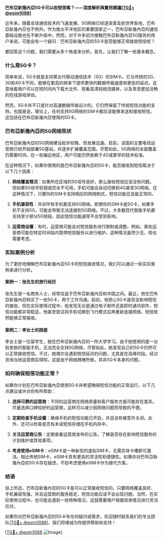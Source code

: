 **巴布亞新幾內亞5G卡可以收短信嗎？——深度解析與實用建議[[TG💪+ @esim1088](https://t.me/s/esim1088)]**

近年来，随着全球通信技术的飞速发展，5G网络已经逐渐普及到世界各地，巴布亞新幾內亞也不例外。作为南太平洋地区的重要国家之一，巴布亞新幾內亞的通信基础设施也在不断升级中。然而，对于许多初次接触巴布亞新幾內亞5G服务的用户来说，可能会有一个疑问：巴布亞新幾內亞的5G卡是否能够正常接收短信呢？

要回答这个问题，我们需要从多个角度来分析。首先，让我们了解一些基本概念。

### 什么是5G卡？
简单来说，5G卡就是支持第五代移动通信技术（5G）的SIM卡。它与传统的2G、3G和4G卡不同，能够在更高的频率下提供更快的数据传输速度和更低的延迟。这意味着用户可以在短时间内下载大文件、观看高清视频流媒体，以及享受更加流畅的在线游戏体验。

然而，5G卡并不只是针对高速数据传输设计的。它仍然保留了传统短信功能的支持。也就是说，理论上，任何支持5G网络的SIM卡都应该能够发送和接收短信。这包括在巴布亞新幾內亞使用的5G卡。

### 巴布亞新幾內亞的5G网络现状
巴布亞新幾內亞的5G网络建设起步较晚，但发展迅速。目前，该国的主要电信运营商已经开始部署5G基站，并逐步扩展覆盖范围。尽管如此，5G网络的全面覆盖仍需要时间。在一些偏远地区，用户可能仍然依赖于4G或更早的技术标准。

在这种情况下，如果你使用的是巴布亞新幾內亞的5G卡，能否接收到短信取决于以下几个因素：

1. **网络覆盖情况**：如果所在区域的5G信号良好，那么接收短信应该没有问题。但如果5G信号较弱或完全不可用，手机可能会自动切换到4G甚至3G网络。在这种情况下，只要你的SIM卡支持相应的网络制式，短信功能应该是正常的。

2. **手机兼容性**：并非所有手机都支持5G网络。即使你的SIM卡是5G卡，如果手机不支持5G，可能会导致无法连接到5G网络。不过，大多数现代智能手机都支持至少部分5G频段，因此短信功能通常不会受到影响。

3. **运营商设置**：有时，运营商可能会对短信服务进行限制或调整。例如，某些运营商可能在特定时间段内暂停短信服务以进行维护。这种情况虽然少见，但也需要考虑。

### 实际案例分析
为了更好地理解巴布亞新幾內亞5G卡的短信接收情况，我们可以通过一些实际案例来进行分析。

#### 案例一：张先生的旅行经历
张先生是一名商务人士，经常往返于巴布亞新幾內亞和中国之间。最近，他在巴布亞新幾內亞购买了一张5G卡，用于工作沟通。起初，他担心5G卡是否会影响短信的接收，但在实际使用过程中，他发现无论是通过电子邮件还是即时通讯软件，短信功能都非常稳定。他甚至尝试将手机切换到飞行模式后再重新连接网络，短信依然能够正常接收。

#### 案例二：李女士的困惑
李女士是一位留学生，她在巴布亞新幾內亞的一所大学学习。由于她使用的是一台较老款的智能手机，无法完全支持5G网络。尽管如此，她发现自己的5G卡仍然可以正常接收短信。不过，她偶尔会遇到短信延迟的问题，尤其是在高峰时段。经过咨询当地运营商后得知，这是由于网络拥堵所致，并非5G卡本身的问题。

### 如何确保短信功能正常？
如果你计划在巴布亞新幾內亞使用5G卡并希望确保短信功能的正常运行，以下几点建议或许对你有所帮助：

1. **选择可靠的运营商**：不同的运营商在网络质量和客户服务方面可能存在差异。尽量选择口碑较好的运营商，这样可以减少因网络问题而导致的不便。

2. **定期检查手机设置**：确保手机的短信功能已开启，并且没有被意外关闭。此外，还可以检查是否有未读短信存储在手机内存中。

3. **关注运营商公告**：定期查看运营商发布的公告，了解是否存在影响短信服务的计划维护或其他事项。

4. **考虑使用eSIM卡**：eSIM卡是一种新型的虚拟SIM卡，无需实体卡槽即可激活。相比传统SIM卡，eSIM卡具有更高的灵活性和便捷性。如果你对巴布亞新幾內亞的5G卡存在疑虑，不妨考虑使用eSIM卡作为替代方案。

### 结语
综上所述，巴布亞新幾內亞的5G卡是可以正常接收短信的。只要网络覆盖良好、手机兼容性强，并且运营商的服务稳定，短信功能应该不会出现问题。当然，在实际使用过程中，也可能会遇到一些特殊情况，这就需要用户根据具体情况进行灵活应对。

如果你对巴布亞新幾內亞的5G卡有任何疑问或需求，欢迎随时联系我们的专业团队[[TG💪+ @esim1088](https://t.me/s/esim1088)]，我们将竭诚为你提供帮助和支持！

[[TG💪+ @esim1088](https://t.me/s/esim1088) ![Image](https://i.postimg.cc/4NQfJmqS/Snipaste-2025-05-13-00-14-12.png)]